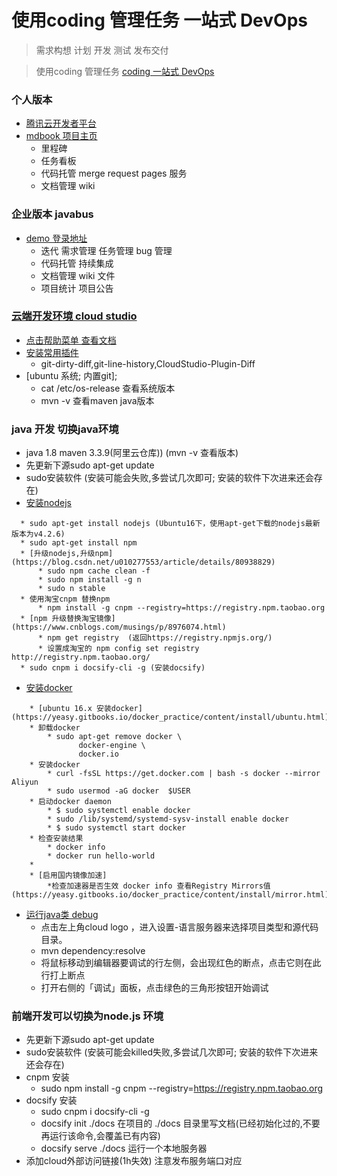 # 使用coding 管理任务 一站式 DevOps
> 需求构想 计划 开发 测试 发布交付

> 使用coding 管理任务 [coding 一站式 DevOps](https://coding.net/)

 

### 个人版本
* [腾讯云开发者平台](https://dev.tencent.com/user)
* [mdbook 项目主页](https://dev.tencent.com/u/javastar920905/p/mdbook)
    * 里程碑
    * 任务看板
    * 代码托管  merge request pages 服务
    * 文档管理 wiki 
        
### 企业版本 javabus 
* [demo 登录地址](https://javabus.coding.net)
  * 迭代  需求管理 任务管理  bug 管理  
  * 代码托管  持续集成 
  * 文档管理 wiki  文件 
  * 项目统计  项目公告 

### [云端开发环境 cloud studio](https://studio.dev.tencent.com/ws/blkpze)
* [点击帮助菜单 查看文档](https://dev.tencent.com/help/cloud-studio/faq)
* [安装常用插件](https://dev.tencent.com/help/cloud-studio/plugins) 
    * git-dirty-diff,git-line-history,CloudStudio-Plugin-Diff
* [ubuntu 系统; 内置git]; 
    *  cat /etc/os-release 查看系统版本
    *  mvn -v 查看maven java版本

### java 开发 切换java环境
  * java 1.8  maven 3.3.9(阿里云仓库)) (mvn -v 查看版本)
  * 先更新下源sudo apt-get update
  * sudo安装软件  (安装可能会失败,多尝试几次即可; 安装的软件下次进来还会存在)
  * [安装nodejs](/books/2.front🆚/front_learn.md)

  ```
    * sudo apt-get install nodejs (Ubuntu16下，使用apt-get下载的nodejs最新版本为v4.2.6)
    * sudo apt-get install npm
    * [升级nodejs,升级npm](https://blog.csdn.net/u010277553/article/details/80938829) 
        * sudo npm cache clean -f
        * sudo npm install -g n
        * sudo n stable
    * 使用淘宝cnpm 替换npm
        * npm install -g cnpm --registry=https://registry.npm.taobao.org
    * [npm 升级替换淘宝镜像](https://www.cnblogs.com/musings/p/8976074.html)
        * npm get registry  (返回https://registry.npmjs.org/)
        * 设置成淘宝的 npm config set registry http://registry.npm.taobao.org/
    * sudo cnpm i docsify-cli -g (安装docsify)
```
  * [安装docker](/books/4.linux☠/docker)

```
    * [ubuntu 16.x 安装docker](https://yeasy.gitbooks.io/docker_practice/content/install/ubuntu.html)
    * 卸载docker 
        * sudo apt-get remove docker \
               docker-engine \
               docker.io
    * 安装docker
        * curl -fsSL https://get.docker.com | bash -s docker --mirror Aliyun
        * sudo usermod -aG docker  $USER
    * 启动docker daemon
        * $ sudo systemctl enable docker  
        * sudo /lib/systemd/systemd-sysv-install enable docker
        * $ sudo systemctl start docker
    * 检查安装结果
        * docker info
        * docker run hello-world
    * 
    * [启用国内镜像加速]
        *检查加速器是否生效 docker info 查看Registry Mirrors值 (https://yeasy.gitbooks.io/docker_practice/content/install/mirror.html)
```
  * [运行java类 debug](https://dev.tencent.com/help/cloud-studio/java-debug)
    * 点击左上角cloud logo ，进入设置-语言服务器来选择项目类型和源代码目录。
    * mvn dependency:resolve
    * 将鼠标移动到编辑器要调试的行左侧，会出现红色的断点，点击它则在此行打上断点
    * 打开右侧的「调试」面板，点击绿色的三角形按钮开始调试


### 前端开发可以切换为node.js 环境
  * 先更新下源sudo apt-get update
  * sudo安装软件  (安装可能会killed失败,多尝试几次即可; 安装的软件下次进来还会存在)
  * cnpm 安装 
    * sudo npm install -g cnpm --registry=https://registry.npm.taobao.org
  * docsify 安装 
    * sudo cnpm i docsify-cli -g
    * docsify init ./docs  在项目的 ./docs 目录里写文档(已经初始化过的,不要再运行该命令,会覆盖已有内容)
    * docsify serve ./docs  运行一个本地服务器
  * 添加cloud外部访问链接(1h失效) 注意发布服务端口对应

 


